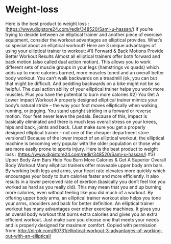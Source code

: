 # Weight-loss
Here is the best product to weight loss  : (https://www.digistore24.com/redir/348520/Sami-u-hassan/)  If you’re trying to decide between an elliptical trainer and another piece of exercise equipment, consider the workout advantages an elliptical provides. What’s so special about an elliptical workout? Here are 3 unique advantages of using your elliptical trainer to workout:  #1) Forward &amp; Back Motions Provide Better Workout Results  Almost all elliptical trainers offer both forward and back motion (also called dual action motion). This allows you to work different sets of muscle groups in your legs (hamstrings vs quads) which adds up to more calories burned, more muscles toned and an overall better body workout.  You can’t walk backwards on a treadmill (ok, you can but that might be difficult. And peddling backwards on a bike might not be so helpful. The dual action ability of your elliptical trainer helps you work more muscles. Plus you have the potential to burn more calories  #2) You Get A Lower Impact Workout  A properly designed elliptical trainer mimics your body’s natural stride – the way your foot moves elliptically when walking, running, or jogging. You stand upright striding in a forward or reverse motion. Your feet never leave the pedals.  Because of this, impact is basically eliminated and there is much less overall stress on your knees, hips and back, joints and back. (Just make sure you get a properly designed elliptical trainer – not one of the cheaper department store versions!)  Because of the lower impact of an elliptical workout, the elliptical machine is becoming very popular with the older population or those who are more easily prone to sports injury. Here is the best product to weight loss  : (https://www.digistore24.com/redir/348520/Sami-u-hassan/)  #3) Upper Body Arm Bars Help You Burn More Calories &amp; Get A Superior Overall Body Workout  Many elliptical trainers offer moveable upper body arm bars. By working both legs and arms, your heart rate elevates more quickly which encourages your body to burn calories faster and more efficiently.  It also results in a lower perceived rate of exertion (basically you don’t feel like you worked as hard as you really did). This may mean that you end up burning more calories, even without feeling like you did much of a workout.  By offering upper body arms, an elliptical trainer workout also helps you tone your arms, shoulders and back for better definition.  An elliptical trainer workout has many advantages over other exercise machines. It gives you an overall body workout that burns extra calories and gives you an extra efficient workout. Just make sure you choose one that meets your needs and is properly designed for maximum comfort.                                                    Copied with permission from: http://plrplr.com/60731/elliptical-workout-3-advantages-of-working-out-with-an-elliptical/
